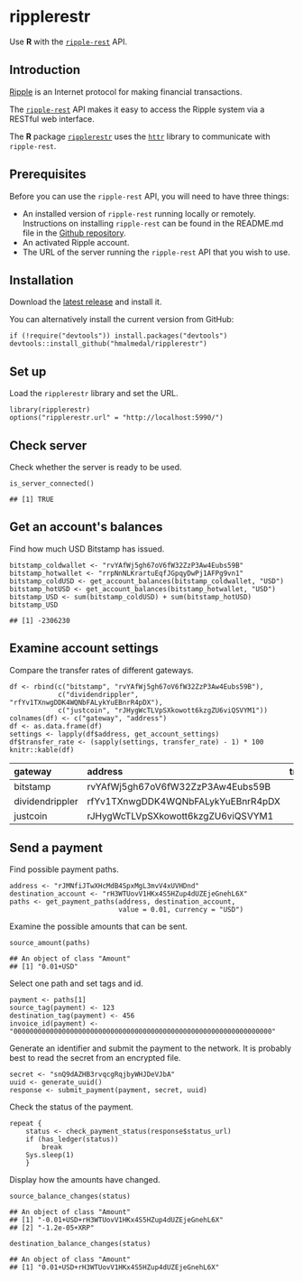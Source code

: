 ripplerestr
===========

Use **R** with the [`ripple-rest`](https://dev.ripple.com/) API.

Introduction
------------

[Ripple](https://ripple.com/) is an Internet protocol for making financial transactions.

The [`ripple-rest`](https://dev.ripple.com/) API makes it easy to access the Ripple system via a RESTful web interface.

The **R** package [`ripplerestr`](https://github.com/hmalmedal/ripplerestr) uses the [`httr`](https://github.com/hadley/httr) library to communicate with `ripple-rest`.

Prerequisites
-------------

Before you can use the `ripple-rest` API, you will need to have three things:

-   An installed version of `ripple-rest` running locally or remotely. Instructions on installing `ripple-rest` can be found in the README.md file in the [Github repository](https://github.com/ripple/ripple-rest).
-   An activated Ripple account.
-   The URL of the server running the `ripple-rest` API that you wish to use.

Installation
------------

Download the [latest release](https://github.com/hmalmedal/ripplerestr/releases/latest) and install it.

You can alternatively install the current version from GitHub:

``` {.r}
if (!require("devtools")) install.packages("devtools")
devtools::install_github("hmalmedal/ripplerestr")
```

Set up
------

Load the `ripplerestr` library and set the URL.

``` {.r}
library(ripplerestr)
options("ripplerestr.url" = "http://localhost:5990/")
```

Check server
------------

Check whether the server is ready to be used.

``` {.r}
is_server_connected()
```

    ## [1] TRUE

Get an account's balances
-------------------------

Find how much USD Bitstamp has issued.

``` {.r}
bitstamp_coldwallet <- "rvYAfWj5gh67oV6fW32ZzP3Aw4Eubs59B"
bitstamp_hotwallet <- "rrpNnNLKrartuEqfJGpqyDwPj1AFPg9vn1"
bitstamp_coldUSD <- get_account_balances(bitstamp_coldwallet, "USD")
bitstamp_hotUSD <- get_account_balances(bitstamp_hotwallet, "USD")
bitstamp_USD <- sum(bitstamp_coldUSD) + sum(bitstamp_hotUSD)
bitstamp_USD
```

    ## [1] -2306230

Examine account settings
------------------------

Compare the transfer rates of different gateways.

``` {.r}
df <- rbind(c("bitstamp", "rvYAfWj5gh67oV6fW32ZzP3Aw4Eubs59B"),
            c("dividendrippler", "rfYv1TXnwgDDK4WQNbFALykYuEBnrR4pDX"),
            c("justcoin", "rJHygWcTLVpSXkowott6kzgZU6viQSVYM1"))
colnames(df) <- c("gateway", "address")
df <- as.data.frame(df)
settings <- lapply(df$address, get_account_settings)
df$transfer_rate <- (sapply(settings, transfer_rate) - 1) * 100
knitr::kable(df)
```

|gateway|address|transfer\_rate|
|:------|:------|-------------:|
|bitstamp|rvYAfWj5gh67oV6fW32ZzP3Aw4Eubs59B|0.20|
|dividendrippler|rfYv1TXnwgDDK4WQNbFALykYuEBnrR4pDX|0.15|
|justcoin|rJHygWcTLVpSXkowott6kzgZU6viQSVYM1|0.00|

Send a payment
--------------

Find possible payment paths.

``` {.r}
address <- "rJMNfiJTwXHcMdB4SpxMgL3mvV4xUVHDnd"
destination_account <- "rH3WTUovV1HKx4S5HZup4dUZEjeGnehL6X"
paths <- get_payment_paths(address, destination_account,
                           value = 0.01, currency = "USD")
```

Examine the possible amounts that can be sent.

``` {.r}
source_amount(paths)
```

    ## An object of class "Amount"
    ## [1] "0.01+USD"

Select one path and set tags and id.

``` {.r}
payment <- paths[1]
source_tag(payment) <- 123
destination_tag(payment) <- 456
invoice_id(payment) <- "0000000000000000000000000000000000000000000000000000000000000000"
```

Generate an identifier and submit the payment to the network. It is probably best to read the secret from an encrypted file.

``` {.r}
secret <- "snQ9dAZHB3rvqcgRqjbyWHJDeVJbA"
uuid <- generate_uuid()
response <- submit_payment(payment, secret, uuid)
```

Check the status of the payment.

``` {.r}
repeat {
    status <- check_payment_status(response$status_url)
    if (has_ledger(status))
        break
    Sys.sleep(1)
    }
```

Display how the amounts have changed.

``` {.r}
source_balance_changes(status)
```

    ## An object of class "Amount"
    ## [1] "-0.01+USD+rH3WTUovV1HKx4S5HZup4dUZEjeGnehL6X"
    ## [2] "-1.2e-05+XRP"

``` {.r}
destination_balance_changes(status)
```

    ## An object of class "Amount"
    ## [1] "0.01+USD+rH3WTUovV1HKx4S5HZup4dUZEjeGnehL6X"

